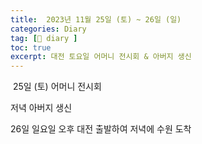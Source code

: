 ```yaml
---
title:  2023년 11월 25일 (토) ~ 26일 (일)
categories: Diary
tag: [📒 diary ]
toc: true
excerpt: 대전 토요일 어머니 전시회 & 아버지 생신
---
```

​
25일 (토) 어머니 전시회

저녁 아버지 생신

26일 일요일 오후 대전 출발하여 저녁에 수원 도착

<br><br><br>